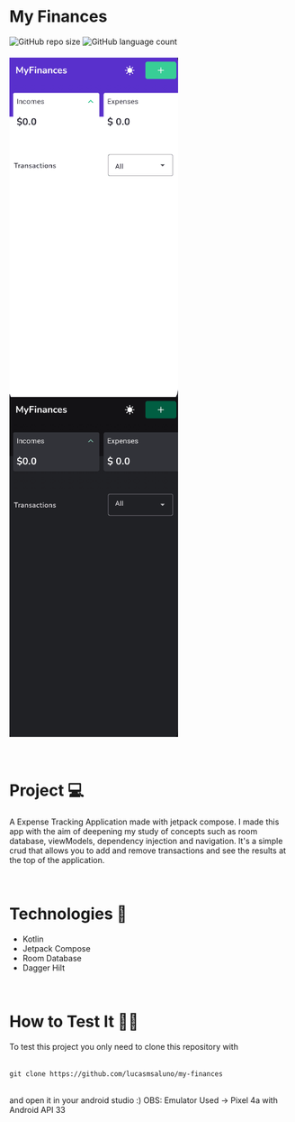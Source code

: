 
  <h1>My Finances</h1>



  
![GitHub repo size](https://img.shields.io/github/repo-size/lucasmsaluno/calculator-app?style=for-the-badge)
![GitHub language count](https://img.shields.io/github/languages/count/lucasmsaluno/calculator-app?style=for-the-badge)
 

  <h4>
    <img src="assets/expensesgiflight.gif" width="300px" align="center"/>
    <img src="assets/expensesgifdark.gif" width="300px" align="center"/>
  </h4>


</div>
<br/>

<h1>
  Project 💻
</h1>
<p>
 
A Expense Tracking Application made with jetpack compose. I made this app with the aim of deepening my study of concepts such as room database, viewModels, dependency injection and navigation. It's a simple crud that allows you to add and remove transactions and see the results at the top of the application.
</p>

<br/>

<div>
<h1>
  Technologies 🚀 
</h1>
  
- Kotlin
- Jetpack Compose
- Room Database
- Dagger Hilt

</div>

<br/>

<h1>
  How to Test It 🤳🏽
</h1>
To test this project you only need to clone this repository with 
<br/>
<br/>

```
git clone https://github.com/lucasmsaluno/my-finances
```

<br/>
and open it in your android studio :)
OBS: Emulator Used -> Pixel 4a with Android API 33
